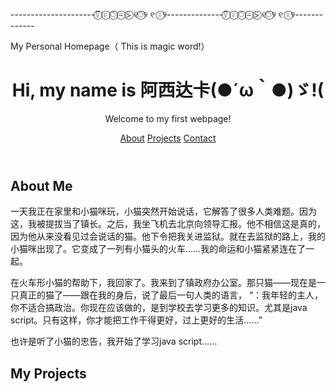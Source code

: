<!DOCTYPE html>
---------------------⍢⃝ ⍤⃝ ⍥⃝ ⍨⃝ ⍩⃝ ୧⍥⃝୨ ୧ ⍤⃝୨--------------⍢⃝ ⍤⃝ ⍥⃝ ⍨⃝ ⍩⃝ ୧⍥⃝୨ ୧ ⍤⃝୨-------------
<html lang="en">
<head>
<meta charset="utf-8"
<meta name="viewport" content="width=device-width, initial-scale=1"
<title>My Personal Homepage（  This is magic word!） 
<link rel="stylesheet" href="styles.css"/:
</head>
<body>
<header>
<h1>
 Hi, my name is 阿西达卡(●´ω｀●)ゞ!(
 </h1>
<p>Welcome to my first webpage!</p>
<nav class="nav">
<a href="#about">About</a>
<a href="#projects">Projects</a>
<a href="#contact">Contact</a>
</nav>
</header>
<main>
<section id="about">
<h2>About Me</h2>
<p>  一天我正在家里和小猫咪玩，小猫突然开始说话，它解答了很多人类难题。因为这，我被提拔当了镇长。之后，我坐飞机去北京向领导汇报。他不相信这是真的，因为他从来没看见过会说话的猫。他下令把我关进监狱。就在去监狱的路上，我的小猫咪出现了。它变成了一列有小猫头的火车……我的命运和小猫紧紧连在了一起。

 在火车形小猫的帮助下，我回家了。我来到了镇政府办公室。那只猫——现在是一只真正的猫了——跟在我的身后，说了最后一句人类的语言，
 “：我年轻的主人，你不适合搞政治。你现在应该做的，是到学校去学习更多的知识。尤其是java script。只有这样，你才能把工作干得更好，过上更好的生活……”

 也许是听了小猫的忠告，我开始了学习java script......</p>
 
<section id="projects">
<h2>My Projects</h2>
<div class="gallery">


